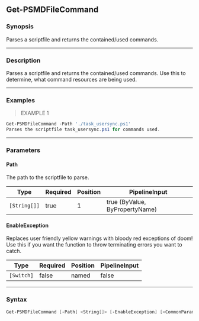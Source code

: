 Get-PSMDFileCommand
-------------------

### Synopsis
Parses a scriptfile and returns the contained/used commands.

---

### Description

Parses a scriptfile and returns the contained/used commands.
Use this to determine, what command resources are being used.

---

### Examples
> EXAMPLE 1

```PowerShell
Get-PSMDFileCommand -Path './task_usersync.ps1'
Parses the scriptfile task_usersync.ps1 for commands used.
```

---

### Parameters
#### **Path**
The path to the scriptfile to parse.

|Type        |Required|Position|PipelineInput                 |
|------------|--------|--------|------------------------------|
|`[String[]]`|true    |1       |true (ByValue, ByPropertyName)|

#### **EnableException**
Replaces user friendly yellow warnings with bloody red exceptions of doom!
Use this if you want the function to throw terminating errors you want to catch.

|Type      |Required|Position|PipelineInput|
|----------|--------|--------|-------------|
|`[Switch]`|false   |named   |false        |

---

### Syntax
```PowerShell
Get-PSMDFileCommand [-Path] <String[]> [-EnableException] [<CommonParameters>]
```
